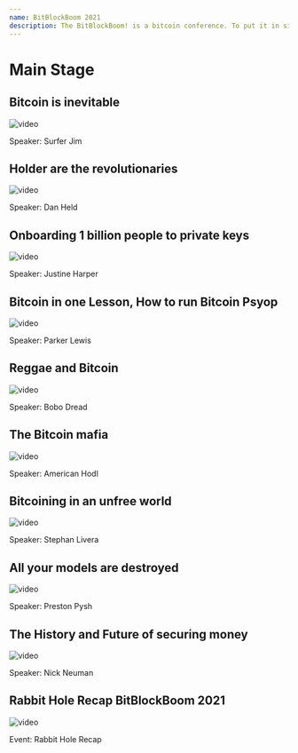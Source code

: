 ```yaml
--- 
name: BitBlockBoom 2021
description: The BitBlockBoom! is a bitcoin conference. To put it in simple terms this conference is only for people who are interested in Bitcoin. Attendees range from people highly known and heavily involved in Bitcoin, to people who are just trying to learn what bitcoin is all about. You will not find anyone shilling shitcoins or NFTs. This is a True Bitcoin Conference. BitBlockBoom has created a wonderful atmosphere to meet and discuss bitcoin with the speakers and other bitcoiners. 
---
```


# Main Stage

## Bitcoin is inevitable 

![video](https://youtu.be/OjgYUICIp_E)

Speaker: Surfer Jim

## Holder are the revolutionaries

![video](https://youtu.be/t8td5oN2F4c)

Speaker: Dan Held

## Onboarding 1 billion people to private keys

![video](https://youtu.be/K9fWiK754jM)

Speaker: Justine Harper

## Bitcoin in one Lesson, How to run Bitcoin Psyop

![video](https://youtu.be/X2jNGH3NHwo)

Speaker: Parker Lewis

## Reggae and Bitcoin

![video](https://youtu.be/ljJmv8XpkdE)

Speaker: Bobo Dread

## The Bitcoin mafia

![video](https://youtu.be/NxCIGKhgSds)

Speaker: American Hodl

## Bitcoining in an unfree world

![video](https://youtu.be/ZL4nUt6btm8)

Speaker: Stephan Livera

## All your models are destroyed

![video](https://youtu.be/u8d8byApzkA)

Speaker: Preston Pysh

## The History and Future of securing money

![video](https://youtu.be/RM5EZPXyZ3k)

Speaker: Nick Neuman

## Rabbit Hole Recap BitBlockBoom 2021

![video](https://youtu.be/mKSyAJQabpI)

Event: Rabbit Hole Recap
